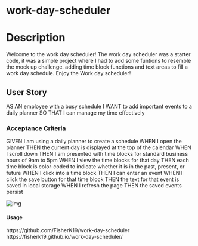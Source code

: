 # work-day-scheduler

<h1>Description</h1>
Welcome to the work day scheduler!
The work day scheduler was a starter code, it was a simple project where 
I had to add some funtions to resemble the mock up challenge. adding time block functions and text areas to fill a work day schedule. Enjoy the Work day scheduler!

<h2>User Story</h2>
AS AN employee with a busy schedule
I WANT to add important events to a daily planner
SO THAT I can manage my time effectively

<h3>Acceptance Criteria</h3>
GIVEN I am using a daily planner to create a schedule
WHEN I open the planner
THEN the current day is displayed at the top of the calendar
WHEN I scroll down
THEN I am presented with time blocks for standard business hours of 9am to 5pm
WHEN I view the time blocks for that day
THEN each time block is color-coded to indicate whether it is in the past, present, or future
WHEN I click into a time block
THEN I can enter an event
WHEN I click the save button for that time block
THEN the text for that event is saved in local storage
WHEN I refresh the page
THEN the saved events persist

![img](<![project screenshot](images/Work-day-scheduler.png)>)

<h4>Usage</h4>
https://github.com/FisherK19/work-day-scheduler
https://fisherk19.github.io/work-day-scheduler/